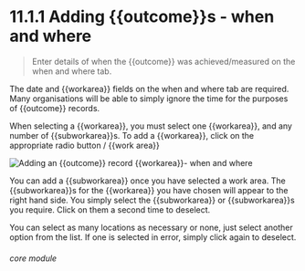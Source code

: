 # 11.1.1    Adding {{outcome}}s - when and where

> Enter details of when the {{outcome}} was achieved/measured on the when and where tab. 

The date and {{workarea}} fields on the when and where tab are required. Many organisations will be able to simply ignore the time for the purposes of {{outcome}} records.

When selecting a {{workarea}}, you must select one {{workarea}}, and any number of {{subworkarea}}s. To add a {{workarea}}, click on the appropriate radio button / {{work area}}

![Adding an {{outcome}} record {{workarea}}- when and where]({{imgpath}}1208a.png)

You can add a {{subworkarea}} once you have selected a work area.  The {{subworkarea}}s for the {{workarea}} you have chosen will appear to the right hand side.  You simply select the {{subworkarea}} or {{subworkarea}}s you require.  Click on them a second time to deselect.

You can select as many locations as necessary or none, just select another option from the list. If one is selected in error, simply click again to deselect. 

###### core module

